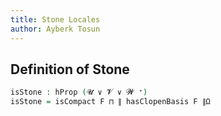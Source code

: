 ```yaml
---
title: Stone Locales
author: Ayberk Tosun
---
```


<!--
```agda
{-# OPTIONS --cubical --safe #-}

open import Basis
open import Cubical.Functions.Logic
open import Frame

module Stone (F : Frame 𝓤 𝓥 𝓦) where

open import Poset
open import WayBelow
open import Regular
```
-->

## Definition of Stone

```agda
isStone : hProp (𝓤 ∨ 𝓥 ∨ 𝓦 ⁺)
isStone = isCompact F ⊓ ∥ hasClopenBasis F ∥Ω
```
